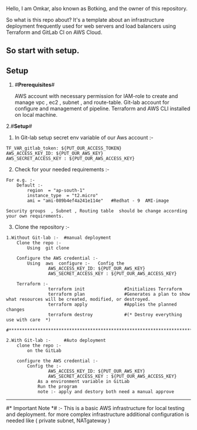 Hello, I am Omkar, also known as Botking, and the owner of this repository.

So what is this repo about? It's a template about an infrastructure deployment frequently used for web servers and load balancers using Terraform and GitLab CI on AWS Cloud. 

So start with setup.
------------------------------------------------------------------------------------------------------------------------------------------------------------------------------------------------------------------
##  Setup 

1. #**Prerequisites**#
   
    AWS account with necessary permission for IAM-role  to create and manage  vpc , ec2 , subnet , and route-table.
    Git-lab account for configure and management of pipeline.
    Terraform and AWS CLI installed on local machine.
   
2.#**Setup**#
    
  1. In Git-lab setup secret env variable of our Aws account :- 
  
    TF_VAR_gitlab_token: ${PUT_OUR_ACCESS_TOKEN}
    AWS_ACCESS_KEY_ID: ${PUT_OUR_AWS_KEY}
    AWS_SECRET_ACCESS_KEY : ${PUT_OUR_AWS_ACCESS_KEY} 

  2. Check for your needed requirements :-
       
    For e.g. :- 
        Default :-
            region  = "ap-south-1"  
            instance_type  = "t2.micro"
            ami = "ami-089b4ef4a241e114e"   #Redhat - 9  AMI-image 

    Security groups  , Subnet , Routing table  should be change according your own requirements.
    
   3. Clone the repository :-
      
    1.Without Git-lab :-  #manual deployment 
        Clone the repo :-
            Using  git clone 

        Configure the AWS credential :-
            Using  aws  configure :-   Config the 
                    AWS_ACCESS_KEY_ID: ${PUT_OUR_AWS_KEY}
                    AWS_SECRET_ACCESS_KEY : ${PUT_OUR_AWS_ACCESS_KEY} 
                                             
        Terraform :- 
                    terraform init               #Initializes Terraform 
                    terraform plan               #Generates a plan to show what resources will be created, modified, or destroyed.
                    terraform apply              #Applies the planned changes
                    terraform destroy            #(* Destroy everything  use with care  *)
                    
    #*******************************************************************************************************************************#
    
    2.With Git-lab :-     #Auto deployment
        clone the repo :-
            on the GitLab
            
        configure the AWS credential :-
            Config the :-
                    AWS_ACCESS_KEY_ID: ${PUT_OUR_AWS_KEY}
                    AWS_SECRET_ACCESS_KEY : ${PUT_OUR_AWS_ACCESS_KEY}
                As a environment variable in GitLab
                Run the program 
                note :- apply and destory both need a manual approve 

--------------------------------------------------------------------------------------------------------------------------------------------------------------------------------------------------------------------

#* Important Note *# :-
        This is a basic AWS infrastructure for local testing and deployment. for more complex infrastructure additional configuration is needed like ( private subnet, NATgateway )

 
